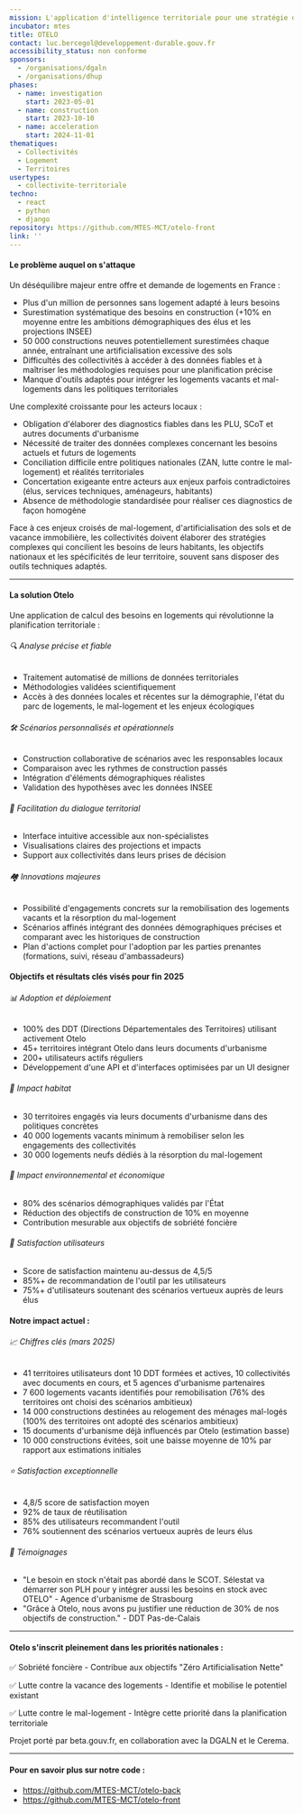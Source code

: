 ```yaml
---
mission: L'application d'intelligence territoriale pour une stratégie de logement adaptée, durable et inclusive
incubator: mtes
title: OTELO
contact: luc.bercegol@developpement-durable.gouv.fr
accessibility_status: non conforme
sponsors:
  - /organisations/dgaln
  - /organisations/dhup
phases:
  - name: investigation
    start: 2023-05-01
  - name: construction
    start: 2023-10-10
  - name: acceleration
    start: 2024-11-01
thematiques:
  - Collectivités
  - Logement
  - Territoires
usertypes:
  - collectivite-territoriale
techno:
  - react
  - python
  - django
repository: https://github.com/MTES-MCT/otelo-front
link: ''
---
```


#### Le problème auquel on s'attaque

Un déséquilibre majeur entre offre et demande de logements en France :
* Plus d'un million de personnes sans logement adapté à leurs besoins
* Surestimation systématique des besoins en construction (+10% en moyenne entre les ambitions démographiques des élus et les projections INSEE)
* 50 000 constructions neuves potentiellement surestimées chaque année, entraînant une artificialisation excessive des sols
* Difficultés des collectivités à accéder à des données fiables et à maîtriser les méthodologies requises pour une planification précise
* Manque d'outils adaptés pour intégrer les logements vacants et mal-logements dans les politiques territoriales

Une complexité croissante pour les acteurs locaux :
* Obligation d'élaborer des diagnostics fiables dans les PLU, SCoT et autres documents d'urbanisme
* Nécessité de traiter des données complexes concernant les besoins actuels et futurs de logements
* Conciliation difficile entre politiques nationales (ZAN, lutte contre le mal-logement) et réalités territoriales
* Concertation exigeante entre acteurs aux enjeux parfois contradictoires (élus, services techniques, aménageurs, habitants)
* Absence de méthodologie standardisée pour réaliser ces diagnostics de façon homogène

Face à ces enjeux croisés de mal-logement, d'artificialisation des sols et de vacance immobilière, les collectivités doivent élaborer des stratégies complexes qui concilient les besoins de leurs habitants, les objectifs nationaux et les spécificités de leur territoire, souvent sans disposer des outils techniques adaptés.

---

#### La solution Otelo

Une application de calcul des besoins en logements qui révolutionne la planification territoriale :


###### 🔍 Analyse précise et fiable

* Traitement automatisé de millions de données territoriales
* Méthodologies validées scientifiquement
* Accès à des données locales et récentes sur la démographie, l'état du parc de logements, le mal-logement et les enjeux écologiques


###### 🛠️ Scénarios personnalisés et opérationnels

* Construction collaborative de scénarios avec les responsables locaux
* Comparaison avec les rythmes de construction passés
* Intégration d'éléments démographiques réalistes
* Validation des hypothèses avec les données INSEE


###### 💬 Facilitation du dialogue territorial

* Interface intuitive accessible aux non-spécialistes
* Visualisations claires des projections et impacts
* Support aux collectivités dans leurs prises de décision


###### 🏘️ Innovations majeures

* Possibilité d'engagements concrets sur la remobilisation des logements vacants et la résorption du mal-logement
* Scénarios affinés intégrant des données démographiques précises et comparant avec les historiques de construction
* Plan d'actions complet pour l'adoption par les parties prenantes (formations, suivi, réseau d'ambassadeurs)


#### Objectifs et résultats clés visés pour fin 2025


###### 📊 Adoption et déploiement

* 100% des DDT (Directions Départementales des Territoires) utilisant activement Otelo
* 45+ territoires intégrant Otelo dans leurs documents d'urbanisme
* 200+ utilisateurs actifs réguliers
* Développement d'une API et d'interfaces optimisées par un UI designer


###### 🏡 Impact habitat

* 30 territoires engagés via leurs documents d'urbanisme dans des politiques concrètes
* 40 000 logements vacants minimum à remobiliser selon les engagements des collectivités
* 30 000 logements neufs dédiés à la résorption du mal-logement

###### 🌱 Impact environnemental et économique

* 80% des scénarios démographiques validés par l'État
* Réduction des objectifs de construction de 10% en moyenne
* Contribution mesurable aux objectifs de sobriété foncière

###### 👥 Satisfaction utilisateurs

* Score de satisfaction maintenu au-dessus de 4,5/5
* 85%+ de recommandation de l'outil par les utilisateurs
* 75%+ d'utilisateurs soutenant des scénarios vertueux auprès de leurs élus


#### Notre impact actuel :


###### 📈 Chiffres clés (mars 2025)

* 41 territoires utilisateurs dont 10 DDT formées et actives, 10 collectivités avec documents en cours, et 5 agences d'urbanisme partenaires
* 7 600 logements vacants identifiés pour remobilisation (76% des territoires ont choisi des scénarios ambitieux)
* 14 000 constructions destinées au relogement des ménages mal-logés (100% des territoires ont adopté des scénarios ambitieux)
* 15 documents d'urbanisme déjà influencés par Otelo (estimation basse)
* 10 000 constructions évitées, soit une baisse moyenne de 10% par rapport aux estimations initiales


###### ⭐ Satisfaction exceptionnelle

* 4,8/5 score de satisfaction moyen
* 92% de taux de réutilisation
* 85% des utilisateurs recommandent l'outil
* 76% soutiennent des scénarios vertueux auprès de leurs élus


###### 💬 Témoignages

* "Le besoin en stock n'était pas abordé dans le SCOT. Sélestat va démarrer son PLH pour y intégrer aussi les besoins en stock avec OTELO" - Agence d'urbanisme de Strasbourg
* "Grâce à Otelo, nous avons pu justifier une réduction de 30% de nos objectifs de construction." - DDT Pas-de-Calais
---

#### Otelo s'inscrit pleinement dans les priorités nationales :


✅ Sobriété foncière - Contribue aux objectifs "Zéro Artificialisation Nette"

 ✅ Lutte contre la vacance des logements - Identifie et mobilise le potentiel existant

✅ Lutte contre le mal-logement - Intègre cette priorité dans la planification territoriale


Projet porté par beta.gouv.fr, en collaboration avec la DGALN et le Cerema.

---

#### Pour en savoir plus sur notre code :

* https://github.com/MTES-MCT/otelo-back 
* https://github.com/MTES-MCT/otelo-front
